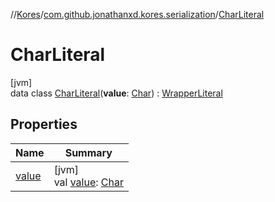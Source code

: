 //[Kores](../../../index.md)/[com.github.jonathanxd.kores.serialization](../index.md)/[CharLiteral](index.md)

# CharLiteral

[jvm]\
data class [CharLiteral](index.md)(**value**: [Char](https://kotlinlang.org/api/latest/jvm/stdlib/kotlin/-char/index.html)) : [WrapperLiteral](../-wrapper-literal/index.md)

## Properties

| Name | Summary |
|---|---|
| [value](value.md) | [jvm]<br>val [value](value.md): [Char](https://kotlinlang.org/api/latest/jvm/stdlib/kotlin/-char/index.html) |

